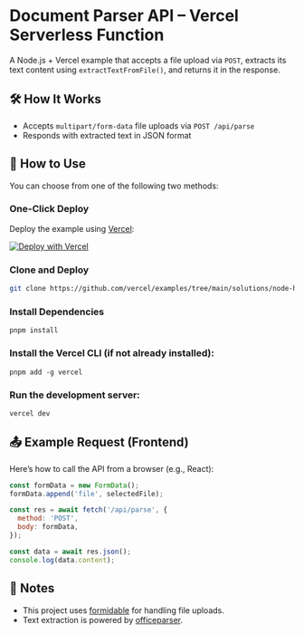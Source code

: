 # Document Parser API – Vercel Serverless Function

A Node.js + Vercel example that accepts a file upload via `POST`, extracts its text content using `extractTextFromFile()`, and returns it in the response.

## 🛠 How It Works

- Accepts `multipart/form-data` file uploads via `POST /api/parse`
- Responds with extracted text in JSON format

## 🚀 How to Use

You can choose from one of the following two methods:

### One-Click Deploy

Deploy the example using [Vercel](https://vercel.com?utm_source=github&utm_medium=readme&utm_campaign=vercel-examples):

[![Deploy with Vercel](https://vercel.com/button)](https://vercel.com/new/git/external?repository-url=https://github.com/vercel/examples/tree/main/solutions/node-hello-world&project-name=document-parser-api&repository-name=document-parser-api)


### Clone and Deploy

```bash
git clone https://github.com/vercel/examples/tree/main/solutions/node-hello-world
```

### Install Dependencies

```
pnpm install
```

### Install the Vercel CLI (if not already installed):

```
pnpm add -g vercel
```

### Run the development server:

```
vercel dev
```

## 📤 Example Request (Frontend)
Here’s how to call the API from a browser (e.g., React):

```js
const formData = new FormData();
formData.append('file', selectedFile);

const res = await fetch('/api/parse', {
  method: 'POST',
  body: formData,
});

const data = await res.json();
console.log(data.content);
```

## 📝 Notes

- This project uses [formidable](https://www.npmjs.com/package/formidable) for handling file uploads.
- Text extraction is powered by [officeparser](https://www.npmjs.com/package/officeparser).
